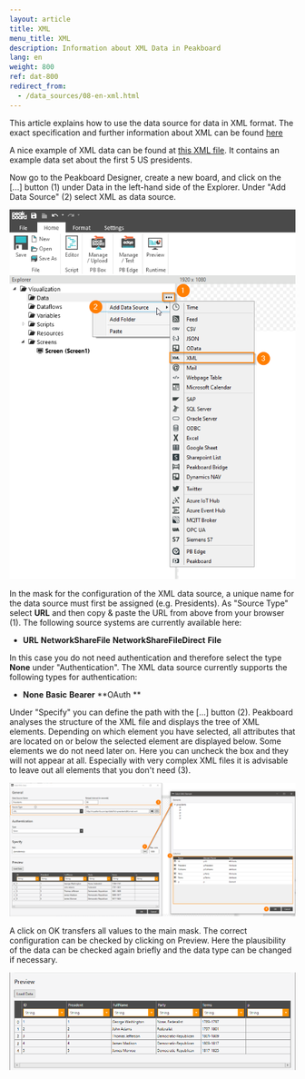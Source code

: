 ```yaml
---
layout: article
title: XML
menu_title: XML
description: Information about XML Data in Peakboard
lang: en
weight: 800
ref: dat-800
redirect_from:
  - /data_sources/08-en-xml.html
---
```

This article explains how to use the data source for data in XML format. The exact specification and further information about XML can be found [here](https://de.wikipedia.org/wiki/Extensible_Markup_Language)

A nice example of XML data can be found at [this XML file](http://mysafeinfo.com/api/data?list=presidents&format=xml). 
It contains an example data set about the first 5 US presidents.

Now go to the Peakboard Designer, create a new board, and click on the [...] button (1) under Data in the left-hand side of the Explorer. 
Under "Add Data Source" (2) select XML as data source.

![image_1](/assets/images/data-sources/xml/xml-01.png)

In the mask for the configuration of the XML data source, a unique name for the data source must first be assigned (e.g. Presidents).
As "Source Type" select **URL** and then copy & paste the URL from above from your browser (1). 
The following source systems are currently available here:
* **URL**
**NetworkShareFile**
**NetworkShareFileDirect**
**File**

In this case you do not need authentication and therefore select the type **None** under "Authentication".
The XML data source currently supports the following types for authentication:
* **None**
**Basic**
**Bearer**
**OAuth **

Under "Specify" you can define the path with the [...] button (2).
Peakboard analyses the structure of the XML file and displays the tree of XML elements. 
Depending on which element you have selected, all attributes that are located on or below the selected element are displayed below. 
Some elements we do not need later on. 
Here you can uncheck the box and they will not appear at all. 
Especially with very complex XML files it is advisable to leave out all elements that you don't need (3).

![image_1](/assets/images/data-sources/xml/xml-02.png)

A click on OK transfers all values to the main mask. The correct configuration can be checked by clicking on Preview. Here the plausibility of the data can be checked again briefly and the data type can be changed if necessary.

![image_1](/assets/images/data-sources/xml/xml-03.png)